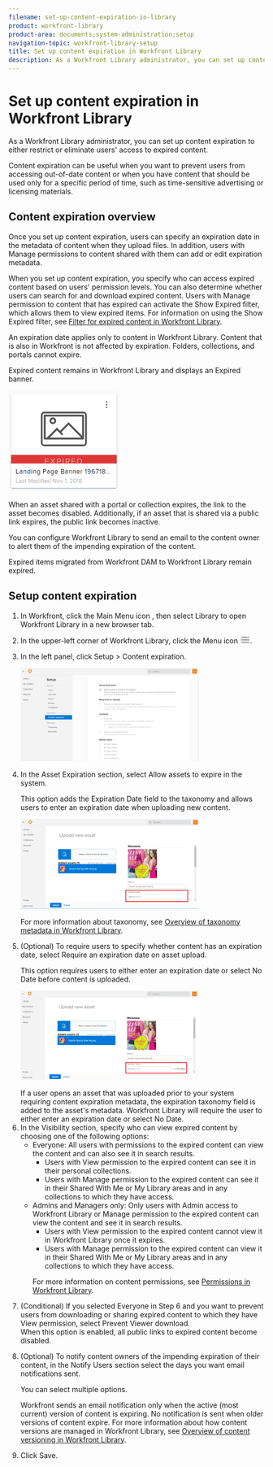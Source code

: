 ```yaml
---
filename: set-up-content-expiration-in-library
product: workfront-library
product-area: documents;system-administration;setup
navigation-topic: workfront-library-setup
title: Set up content expiration in Workfront Library
description: As a Workfront Library administrator, you can set up content expiration to either restrict or eliminate users' access to expired content.
---
```


# Set up content expiration in Workfront Library

As a Workfront Library administrator, you can set up content expiration to either restrict or eliminate users' access to expired content.

Content expiration can be useful when you want to prevent users from accessing out-of-date content or when you have content that should be used only for a specific period of time, such as time-sensitive advertising or licensing materials.

## Content expiration overview

Once you set up content expiration, users can specify an expiration date in the metadata of content when they upload files. In addition, users with Manage permissions to content shared with them can add or edit expiration metadata.

When you set up content expiration, you specify who can access expired content based on users' permission levels. You can also determine whether users can search for and download expired content. Users with Manage permission to content that has expired can activate the Show Expired filter, which allows them to view expired items. For information on using the Show Expired filter, see [Filter for expired content in Workfront Library](../../../workfront-library/content-management/filters/filter-for-expired-content.md).

An expiration date applies only to content in Workfront Library. Content that is also in Workfront is not affected by expiration. Folders, collections, and portals cannot expire.

Expired content remains in Workfront Library and displays an Expired banner.

![](assets/expired-asset.png)

When an asset shared with a portal or collection expires, the link to the asset becomes disabled. Additionally, if an asset that is shared via a public link expires, the public link becomes inactive. <![CDATA[  ]]>

You can configure Workfront Library to send an email to the content owner to alert them of the impending expiration of the content.

Expired items migrated from Workfront DAM to Workfront Library remain expired.

## Setup content expiration

<ol> 
 <li value="1"> In Workfront, click the Main Menu icon , then select Library to open Workfront Library in a new browser tab. </li> 
 <li value="2"> <p>In the upper-left corner of Workfront Library, click the <span class="bold">Menu</span> icon <img src="assets/library-menu-icon.png">.</p> </li> 
 <li value="3"> <p>In the left panel, click <span class="bold">Setup&nbsp;</span>> <span class="bold">Content expiration</span>.</p> <p> <img src="assets/contexpire-350x184.png" style="width: 350;height: 184;"> </p> </li> 
 <li value="4"> <p>In the <span class="bold">Asset Expiration</span> section, select <span class="bold">Allow assets to expire in the system</span>.</p> <p>This option adds the Expiration Date field to the taxonomy and allows users to enter an expiration date when uploading new content.</p> <p> <img src="assets/config-expire-meta-350x177.png" style="width: 350;height: 177;"> </p> <p>For more information about taxonomy, see <a href="../../../workfront-library/administration-and-setup/metadata/taxonomy-metadata-overview.md" class="MCXref xref">Overview of taxonomy metadata in Workfront Library</a>.</p> </li> 
 <li value="5"> <p>(Optional) To require users to specify whether content has an expiration date, select <span class="bold">Require an expiration date on asset upload</span>.</p> <p>This option requires users to either enter an expiration date or select No Date before content is uploaded.</p> <p> <img src="assets/config-expire-meta-req-350x176.png" style="width: 350;height: 176;"> </p> <note type="note">
   If a user opens an asset that was uploaded prior to your system requiring content expiration metadata, the expiration taxonomy field is added to the asset's metadata. Workfront Library will require the user to either enter an expiration date or select No Date.
  </note> </li> 
 <li value="6">In the <span class="bold">Visibility</span> section, specify who can view expired content by choosing one of the following options: 
  <ul>
   <li><span class="bold">Everyone:</span> All users with permissions to the expired content can view the content and can also see it in search results.
    <ul>
     <li>Users with View permission to the expired content can see it in their personal collections.</li>
     <li>Users with Manage permission to the expired content can see it in their Shared With Me or My Library areas and in any collections to which they have access. <br></li>
    </ul></li>
   <li><span class="bold">Admins and Managers only:</span> Only users with Admin access to Workfront Library or Manage permission to the expired content can view the content and see it in search results.
    <ul>
     <li>Users with View permission to the expired content cannot view it in Workfront Library once it expires.</li>
     <li>Users with Manage permission to the expired content can view it in their Shared With Me or My Library areas and in any collections to which they have access.</li>
    </ul><p>For more information on content permissions, see <a href="../../../workfront-library/administration-and-setup/user-access/permissions-in-workfront-library.md" class="MCXref xref"> Permissions in Workfront Library</a>.</p></li>
  </ul></li> 
 <li value="7">(Conditional) If you selected <span class="bold">Everyone</span> in Step 6 and you want to prevent users from downloading or sharing expired content to which they have View permission, select <span class="bold">Prevent Viewer download</span>.<br>When this option is enabled, all&nbsp;public links to expired content become disabled.</li> 
 <li value="8"> <p>(Optional) To notify content owners of the impending expiration of their content, in the <span class="bold">Notify Users</span> section select the days you want email notifications sent.</p> <p>You can select multiple options.</p> <p>Workfront sends an email notification only when the active (most current) version of content is expiring. No notification is sent when older versions of content expire. For more information about how content versions are managed in Workfront Library, see <a href="../../../workfront-library/content-management/content-versioning/content-versioning-overview.md" class="MCXref xref">Overview of content versioning in Workfront Library</a>.</p> </li> 
 <li value="9">Click <span class="bold">Save.</span>&nbsp;</li> 
</ol>

